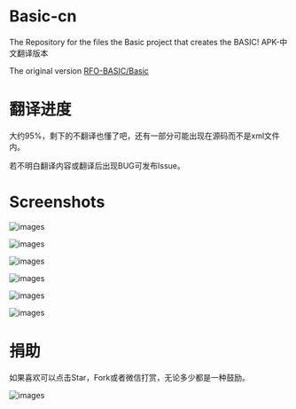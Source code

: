 # Basic-cn
The Repository for the files the Basic project that creates the BASIC! APK-中文翻译版本

The original version [RFO-BASIC/Basic](https://github.com/RFO-BASIC/Basic)

# 翻译进度
大约95%，剩下的不翻译也懂了吧，还有一部分可能出现在源码而不是xml文件内。

若不明白翻译内容或翻译后出现BUG可发布Issue。

# Screenshots

![images](https://github.com/LiarOnce/Basic-cn/blob/master/docs/Screenshot_2016-11-29-17-48-50.png)

![images](https://github.com/LiarOnce/Basic-cn/blob/master/docs/Screenshot_2016-11-29-17-48-55.png)

![images](https://github.com/LiarOnce/Basic-cn/blob/master/docs/Screenshot_2016-11-29-17-49-12.png)

![images](https://github.com/LiarOnce/Basic-cn/blob/master/docs/Screenshot_2016-11-29-17-49-15.png)

![images](https://github.com/LiarOnce/Basic-cn/blob/master/docs/Screenshot_2016-11-30-17-31-09.png)

![images](https://github.com/LiarOnce/Basic-cn/blob/master/docs/Screenshot_2016-11-30-17-31-16.png)

# 捐助
如果喜欢可以点击Star，Fork或者微信打赏，无论多少都是一种鼓励。

![images](https://github.com/LiarOnce/Basic-cn/blob/master/docs/wechatdonate.png)
